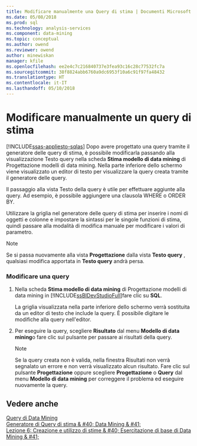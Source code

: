 ```yaml
---
title: Modificare manualmente una Query di stima | Documenti Microsoft
ms.date: 05/08/2018
ms.prod: sql
ms.technology: analysis-services
ms.component: data-mining
ms.topic: conceptual
ms.author: owend
ms.reviewer: owend
author: minewiskan
manager: kfile
ms.openlocfilehash: ee2e4c7c216840737e3fea93c16c28c77532fc7a
ms.sourcegitcommit: 38f8824abb6760a9dc6953f10a6c91f97fa48432
ms.translationtype: HT
ms.contentlocale: it-IT
ms.lasthandoff: 05/10/2018
---
```

# <a name="manually-edit-a-prediction-query"></a>Modificare manualmente un query di stima
[!INCLUDE[ssas-appliesto-sqlas](../../includes/ssas-appliesto-sqlas.md)]
  Dopo avere progettato una query tramite il generatore delle query di stima, è possibile modificarla passando alla visualizzazione Testo query nella scheda **Stima modello di data mining** di Progettazione modelli di data mining. Nella parte inferiore dello schermo viene visualizzato un editor di testo per visualizzare la query creata tramite il generatore delle query.  
  
 Il passaggio alla vista Testo della query è utile per effettuare aggiunte alla query. Ad esempio, è possibile aggiungere una clausola WHERE o ORDER BY.  
  
 Utilizzare la griglia nel generatore delle query di stima per inserire i nomi di oggetti e colonne e impostare la sintassi per le singole funzioni di stima, quindi passare alla modalità di modifica manuale per modificare i valori di parametro.  
  
> [!NOTE]  
>  Se si passa nuovamente alla vista **Progettazione** dalla vista **Testo query** , qualsiasi modifica apportata in **Testo query** andrà persa.  
  
### <a name="modify-a-query"></a>Modificare una query  
  
1.  Nella scheda **Stima modello di data mining** di Progettazione modelli di data mining in [!INCLUDE[ssBIDevStudioFull](../../includes/ssbidevstudiofull-md.md)]fare clic su **SQL**.  
  
     La griglia visualizzata nella parte inferiore dello schermo verrà sostituita da un editor di testo che include la query. È possibile digitare le modifiche alla query nell'editor.  
  
2.  Per eseguire la query, scegliere **Risultato** dal menu **Modello di data mining**o fare clic sul pulsante per passare ai risultati della query.  
  
    > [!NOTE]  
    >  Se la query creata non è valida, nella finestra Risultati non verrà segnalato un errore e non verrà visualizzato alcun risultato. Fare clic sul pulsante **Progettazione** oppure scegliere **Progettazione** o **Query** dal menu **Modello di data mining** per correggere il problema ed eseguire nuovamente la query.  
  
## <a name="see-also"></a>Vedere anche  
 [Query di Data Mining](../../analysis-services/data-mining/data-mining-queries.md)   
 [Generatore di Query di stima & #40; Data Mining & #41;](http://msdn.microsoft.com/library/12900d49-db88-48bb-a5f4-0a9a172bc126)   
 [Lezione 6: Creazione e utilizzo di stime & #40; Esercitazione di base di Data Mining & #41;](http://msdn.microsoft.com/library/b213cb58-2c40-4c89-b08b-d3c36a4afad3)  
  
  
